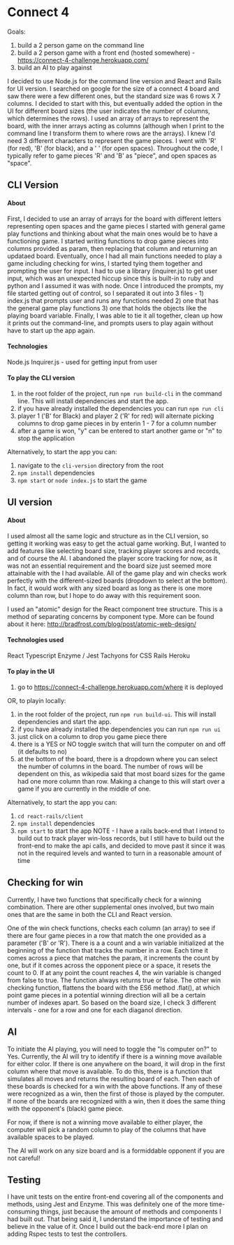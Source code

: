 # Connect 4
Goals:
1) build a 2 person game on the command line
2) build a 2 person game with a front end (hosted somewhere) - https://connect-4-challenge.herokuapp.com/
3) build an AI to play against

I decided to use Node.js for the command line version and React and Rails for UI version. I searched on google for the size of a connect 4 board and saw there were a few different ones, but the standard size was 6 rows X 7 columns. I decided to start with this, but eventually added the option in the UI for different board sizes (the user indicates the number of columns, which determines the rows). I used an array of arrays to represent the board, with the inner arrays acting as columns (although when I print to the command line I transform them to where rows are the arrays). I knew I'd need 3 different characters to represent the game pieces. I went with 'R' (for red), 'B' (for black), and a ' ' (for open spaces). Throughout the code, I typically refer to game pieces 'R' and 'B' as "piece", and open spaces as "space". 

## CLI Version
#### About 
First, I decided to use an array of arrays for the board with different letters representing open spaces and the game pieces I started with general game play functions and thinking about what the main ones would be to have a functioning game. I started writing functions to drop game pieces into columns provided as param, then replacing that column and returning an updataed board. Eventually, once I had all main functions needed to play a game including checking for wins, I started tying them together and prompting the user for input. I had to use a library (inquirer.js) to get user input, which was an unexpected hiccup since this is built-in to ruby and python and I assumed it was with node. Once I introduced the prompts, my file started getting out of control, so I separated it out into 3 files - 1) index.js that prompts user and runs any functions needed 2) one that has the general game play functions 3) one that holds the objects like the playing board variable. Finally, I was able to tie it all together, clean up how it prints out the command-line, and prompts users to play again without have to start up the app again. 

#### Technologies
Node.js
Inquirer.js - used for getting input from user

#### To play the CLI version 
1) in the root folder of the project, run `npm run build-cli` in the command line. This will install dependencies and start the app. 
2) if you have already installed the dependencies you can run `npm run cli`
3) player 1 ('B' for Black) and player 2 ('R' for red) will alternate picking columns to drop game pieces in by enterin 1 - 7 for a column number
4) after a game is won, "y" can be entered to start another game or "n" to stop the application

Alternatively, to start the app you can:
1) navigate to the `cli-version` directory from the root
2) `npm install` dependencies
3) `npm start` or `node index.js` to start the game

## UI version
#### About
I used almost all the same logic and structure as in the CLI version, so getting it working was easy to get the actual game working. But, I wanted to add features like selecting board size, tracking player scores and records, and of course the AI. I abandoned the player score tracking for now, as it was not an essential requirement and the board size just seemed more attainable with the I had available. All of the game play and win checks work perfectly with the different-sized boards (dropdown to select at the bottom). In fact, it would work with any sized board as long as there is one more column than row, but I hope to do away with this requirement soon. 

I used an "atomic" design for the React component tree structure. This is a method of separating concerns by component type. More can be found about it here: http://bradfrost.com/blog/post/atomic-web-design/

#### Technologies used
React
Typescript
Enzyme / Jest
Tachyons for CSS
Rails
Heroku

#### To play in the UI
1) go to https://connect-4-challenge.herokuapp.com/where it is deployed

OR, to playin locally:
1) in the root folder of the project, run `npm run build-ui`. This will install dependencies and start the app. 
2) if you have already installed the dependencies you can run `npm run ui`
3) just click on a column to drop you game piece there
4) there is a YES or NO toggle switch that will turn the computer on and off (it defaults to no)
5) at the bottom of the board, there is a dropdown where you can select the number of columns in the board. The number of rows will be dependent on this, as wikipedia said that most board sizes for the game had one more column than row. Making a change to this will start over a game if you are currently in the middle of one. 

Alternatively, to start the app you can:
1) `cd react-rails/client`
2) `npm install` dependencies
3) `npm start` to start the app
NOTE - I have a rails back-end that I intend to build out to track player win-loss records, but I still have to build out the front-end to make the api calls, and decided to move past it since it was not in the required levels and wanted to turn in a reasonable amount of time

## Checking for win
Currently, I have two functions that specifically check for a winning combination. There are other supplemental ones involved, but two main ones that are the same in both the CLI and React version.

One of the win check functions, checks each column (an array) to see if there are four game pieces in a row that match the one provided as a parameter ('B' or 'R'). There is a a count and a win variable initialized at the beginning of the function that tracks the number in a row. Each time it comes across a piece that matches the param, it increments the count by one, but if it comes across the opponent piece or a space, it resets the count to 0. If at any point the count reaches 4, the win variable is changed from false to true. The function always returns true or false. The other win checking function, flattens the board with the ES6 method .flat(), at which point game pieces in a potential winning direction will all be a certain number of indexes apart. So based on the board size, I check 3 different intervals - one for a row and one for each diaganol direction. 

## AI
To initiate the AI playing, you will need to toggle the "Is computer on?" to Yes. Currently, the AI will try to identify if there is a winning move available for either color. If there is one anywhere on the board, it will drop in the first column where that move is available. To do this, there is a function that simulates all moves and returns the resulting board of each. Then each of these boards is checked for a win with the above functions. If any of these were recognized as a win, then the first of those is played by the computer. If none of the boards are recognized with a win, then it does the same thing with the opponent's (black) game piece. 

For now, if there is not a winning move available to either player, the computer will pick a random column to play of the columns that have available spaces to be played. 

The AI will work on any size board and is a formiddable opponent if you are not careful!

## Testing
I have unit tests on the entire front-end covering all of the components and methods, using Jest and Enzyme. This was definitely one of the more time-consuming things, just because the amount of methods and components I had built out. That being said it, I understand the importance of testing and believe in the value of it. Once I build out the back-end more I plan on adding Rspec tests to test the controllers. 